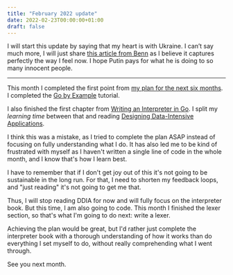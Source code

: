 ```yaml
---
title: "February 2022 update"
date: 2022-02-23T00:00:00+01:00
draft: false
---
```


I will start this update by saying that my heart is with Ukraine. I can’t say much more, I will just share [this article from Benn](https://benn.substack.com/p/nothing-to-add?utm_source=url) as I believe it captures perfectly the way I feel now. I hope Putin pays for what he is doing to so many innocent people.

-------

This month I completed the first point from [my plan for the next six months](https://www.juanramos.me/starting-2022-with-a-plan/). I completed the [Go by Example](https://gobyexample.com/) tutorial.

I also finished the first chapter from [Writing an Interpreter in Go](https://interpreterbook.com/). I split my _learning time_ between that and reading [Designing Data-Intensive Applications](https://dataintensive.net/).

I think this was a mistake, as I tried to complete the plan ASAP instead of focusing on fully understanding what I do. It has also led me to be kind of frustrated with myself as I haven't written a single line of code in the whole month, and I know that's how I learn best.

I have to remember that if I don't get joy out of this it's not going to be sustainable in the long run. For that, I need to shorten my feedback loops, and "just reading" it's not going to get me that.

Thus, I will stop reading DDIA for now and will fully focus on the interpreter book. But this time, I am also going to code. This month I finished the lexer section, so that's what I'm going to do next: write a lexer.

Achieving the plan would be great, but I'd rather just complete the interpreter book with a thorough understanding of how it works than do everything I set myself to do, without really comprehending what I went through. 

See you next month.